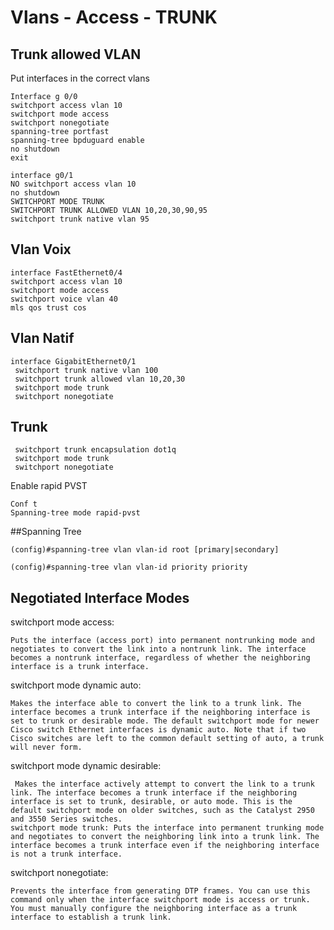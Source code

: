 # Vlans - Access - TRUNK
## Trunk allowed VLAN

Put interfaces in the correct vlans

```
Interface g 0/0
switchport access vlan 10
switchport mode access
switchport nonegotiate
spanning-tree portfast
spanning-tree bpduguard enable
no shutdown
exit

```


```
interface g0/1
NO switchport access vlan 10
no shutdown
SWITCHPORT MODE TRUNK
SWITCHPORT TRUNK ALLOWED VLAN 10,20,30,90,95
switchport trunk native vlan 95
```

## Vlan Voix

```
interface FastEthernet0/4
switchport access vlan 10
switchport mode access
switchport voice vlan 40
mls qos trust cos
```

## Vlan Natif

```
interface GigabitEthernet0/1
 switchport trunk native vlan 100
 switchport trunk allowed vlan 10,20,30
 switchport mode trunk
 switchport nonegotiate
```

## Trunk


```
 switchport trunk encapsulation dot1q
 switchport mode trunk
 switchport nonegotiate
```


Enable rapid PVST

```
Conf t
Spanning-tree mode rapid-pvst
```

##Spanning Tree 

```
(config)#spanning-tree vlan vlan-id root [primary|secondary]

(config)#spanning-tree vlan vlan-id priority priority
```



## Negotiated Interface Modes

switchport mode access: 

```
Puts the interface (access port) into permanent nontrunking mode and negotiates to convert the link into a nontrunk link. The interface becomes a nontrunk interface, regardless of whether the neighboring interface is a trunk interface.
```

switchport mode dynamic auto: 

```
Makes the interface able to convert the link to a trunk link. The interface becomes a trunk interface if the neighboring interface is set to trunk or desirable mode. The default switchport mode for newer Cisco switch Ethernet interfaces is dynamic auto. Note that if two Cisco switches are left to the common default setting of auto, a trunk will never form.

```

switchport mode dynamic desirable:

```
 Makes the interface actively attempt to convert the link to a trunk link. The interface becomes a trunk interface if the neighboring interface is set to trunk, desirable, or auto mode. This is the default switchport mode on older switches, such as the Catalyst 2950 and 3550 Series switches.
switchport mode trunk: Puts the interface into permanent trunking mode and negotiates to convert the neighboring link into a trunk link. The interface becomes a trunk interface even if the neighboring interface is not a trunk interface.
```

switchport nonegotiate: 

```
Prevents the interface from generating DTP frames. You can use this command only when the interface switchport mode is access or trunk. You must manually configure the neighboring interface as a trunk interface to establish a trunk link.
```
